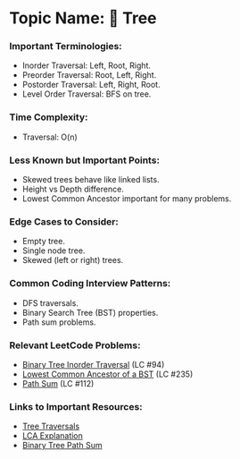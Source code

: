 # Topic Name: 🌲 Tree

### Important Terminologies:
- Inorder Traversal: Left, Root, Right.
- Preorder Traversal: Root, Left, Right.
- Postorder Traversal: Left, Right, Root.
- Level Order Traversal: BFS on tree.

### Time Complexity:
- Traversal: O(n)

### Less Known but Important Points:
- Skewed trees behave like linked lists.
- Height vs Depth difference.
- Lowest Common Ancestor important for many problems.

### Edge Cases to Consider:
- Empty tree.
- Single node tree.
- Skewed (left or right) trees.

### Common Coding Interview Patterns:
- DFS traversals.
- Binary Search Tree (BST) properties.
- Path sum problems.

### Relevant LeetCode Problems:
- [Binary Tree Inorder Traversal](https://leetcode.com/problems/binary-tree-inorder-traversal/) (LC #94)
- [Lowest Common Ancestor of a BST](https://leetcode.com/problems/lowest-common-ancestor-of-a-binary-search-tree/) (LC #235)
- [Path Sum](https://leetcode.com/problems/path-sum/) (LC #112)

### Links to Important Resources:
- [Tree Traversals](https://www.geeksforgeeks.org/tree-traversals-inorder-preorder-and-postorder/)
- [LCA Explanation](https://leetcode.com/problems/lowest-common-ancestor-of-a-binary-tree/solution/)
- [Binary Tree Path Sum](https://leetcode.com/problems/path-sum/solution/)